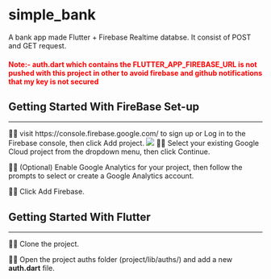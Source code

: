 # simple_bank

A bank app made Flutter + Firebase Realtime databse.
It consist of POST and GET request.

<h4 style="color: red;">Note:-  auth.dart which contains the FLUTTER_APP_FIREBASE_URL is not pushed with this project in other to avoid firebase and github notifications that my key is not secured</h4>

## Getting Started With FireBase Set-up
<hr>
✍🏻 visit https://console.firebase.google.com/ to sign up or Log in to the Firebase console, then click Add project.
<img src='https://construct-static.com/images/v1027/uploads/articleuploadobject/0/images/17984/capture-53.png'/>
✍🏻 Select your existing Google Cloud project from the dropdown menu, then click Continue.

✍🏻 (Optional) Enable Google Analytics for your project, then follow the prompts to select or create a Google Analytics account.

✍🏻 Click Add Firebase.

## Getting Started With Flutter
<hr/>
✍🏻 Clone the project.

✍🏻 Open the project auths folder (project/lib/auths/) and add a new <b>auth.dart</b> file.